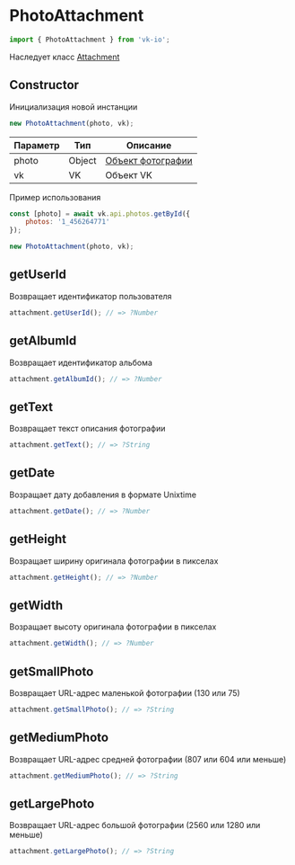 # PhotoAttachment

```js
import { PhotoAttachment } from 'vk-io';
```

Наследует класс [Attachment](attachment.md)

## Constructor
Инициализация новой инстанции

```js
new PhotoAttachment(photo, vk);
```

| Параметр | Тип    | Описание                                              |
|----------|--------|-------------------------------------------------------|
| photo    | Object | [Объект фотографии](https://vk.com/dev/objects/photo) |
| vk       | VK     | Объект VK                                             |

Пример использования

```js
const [photo] = await vk.api.photos.getById({
	photos: '1_456264771'
});

new PhotoAttachment(photo, vk);
```


## getUserId
Возвращает идентификатор пользователя

```js
attachment.getUserId(); // => ?Number
```

## getAlbumId
Возвращает идентификатор альбома

```js
attachment.getAlbumId(); // => ?Number
```

## getText
Возвращает текст описания фотографии

```js
attachment.getText(); // => ?String
```

## getDate
Возращает дату добавления в формате Unixtime

```js
attachment.getDate(); // => ?Number
```

## getHeight
Возращает ширину оригинала фотографии в пикселах

```js
attachment.getHeight(); // => ?Number
```

## getWidth
Возращает высоту оригинала фотографии в пикселах

```js
attachment.getWidth(); // => ?Number
```

## getSmallPhoto
Возвращает URL-адрес маленькой фотографии (130 или 75)

```js
attachment.getSmallPhoto(); // => ?String
```

## getMediumPhoto
Возвращает URL-адрес средней фотографии (807 или 604 или меньше)

```js
attachment.getMediumPhoto(); // => ?String
```

## getLargePhoto
Возвращает URL-адрес большой фотографии (2560 или 1280 или меньше)

```js
attachment.getLargePhoto(); // => ?String
```
